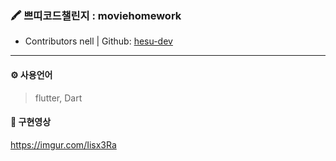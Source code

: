 ### 🖍️ 쁘띠코드챌린지 : moviehomework 
* Contributors
nell | Github: [hesu-dev](https://github.com/hesu-dev)

---
#### ⚙ 사용언어
> flutter, Dart

#### 📝 구현영상
https://imgur.com/Iisx3Ra



